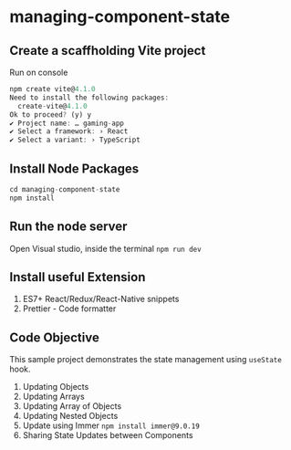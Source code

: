 # managing-component-state

## Create a scaffholding Vite project

Run on console

```js
npm create vite@4.1.0
Need to install the following packages:
  create-vite@4.1.0
Ok to proceed? (y) y
✔ Project name: … gaming-app
✔ Select a framework: › React
✔ Select a variant: › TypeScript
```

## Install Node Packages

```js
cd managing-component-state
npm install
```

## Run the node server

Open Visual studio, inside the terminal
`npm run dev`

## Install useful Extension

1. ES7+ React/Redux/React-Native snippets
2. Prettier - Code formatter

## Code Objective

This sample project demonstrates the state management using `useState` hook.

1. Updating Objects
2. Updating Arrays
3. Updating Array of Objects
4. Updating Nested Objects
5. Update using Immer `npm install immer@9.0.19`
6. Sharing State Updates between Components
